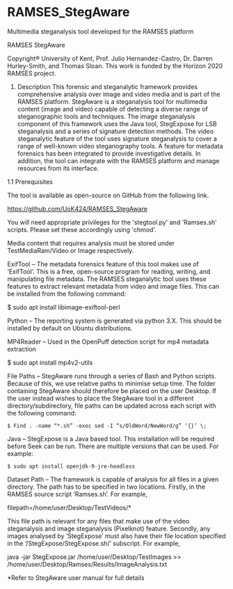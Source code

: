 # RAMSES_StegAware
Multimedia steganalysis tool developed for the RAMSES platform

RAMSES StegAware

Copyright® University of Kent, Prof. Julio Hernandez-Castro, Dr. Darren Hurley-Smith, and Thomas Sloan. This work is funded by the Horizon 2020 RAMSES project.

1.	Description
This forensic and steganalytic framework provides comprehensive analysis over image and video media and is part of the RAMSES platform. StegAware is a steganalysis tool for multimedia content (image and video) capable of detecting a diverse range of steganographic tools and techniques. The image steganalysis component of this framework uses the Java tool, StegExpose for LSB steganalysis and a series of signature detection methods. The video steganalytic feature of the tool uses signature steganalysis to cover a range of well-known video steganography tools. A feature for metadata forensics has been integrated to provide investigative details. In addition, the tool can integrate with the RAMSES platform and manage resources from its interface.

1.1	Prerequisites

The tool is available as open-source on GitHub from the following link.

https://github.com/UoK424/RAMSES_StegAware

You will need appropriate privileges for the 'stegtool.py' and 'Ramses.sh' scripts. Please set these accordingly using 'chmod'. 

Media content that requires analysis must be stored under TestMediaRam/Video or Image respectively.

ExifTool – The metadata forensics feature of this tool makes use of ‘ExifTool’. This is a free, open-source program for reading, writing, and manipulating file metadata. The RAMSES steganalytic tool uses these features to extract relevant metadata from video and image files. This can be installed from the following command:

$ sudo apt install libimage-exiftool-perl

Python – The reporting system is generated via python 3.X. This should be installed by default on Ubuntu distributions.   

MP4Reader – Used in the OpenPuff detection script for mp4 metadata extraction 

$ sudo apt install mp4v2-utils

File Paths – StegAware runs through a series of Bash and Python scripts. Because of this, we use relative paths to minimise setup time. The folder containing StegAware should therefore be placed on the user Desktop. If the user instead wishes to place the StegAware tool in a different directory/subdirectory, file paths can be updated across each script with the following command:

	$ Find . -name “*.sh” -exec sed -I “s/OldWord/NewWord/g” ‘{}’ \;

Java – StegExpose is a Java based tool. This installation will be required before Seek can be run. There are multiple versions that can be used. For example:

	$ sudo apt install openjdk-9-jre-headless

Dataset Path – The framework is capable of analysis for all files in a given directory. The path has to be specified in two locations. Firstly, in the RAMSES source script ‘Ramses.sh’. For example, 

filepath=/home/user/Desktop/TestVideos/*

This file path is relevant for any files that make use of the video steganalysis and image steganalysis (Pixelknot) feature. Secondly, any images analysed by ‘StegExpose’ must also have their file location specified in the ‘/StegExpose/StegExpose.sh/’ subscript. For example,

java -jar StegExpose.jar /home/user/Desktop/TestImages >> /home/user/Desktop/Ramses/Results/ImageAnalysis.txt 



*Refer to StegAware user manual for full details
